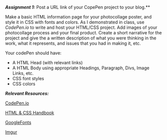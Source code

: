 **_Assignment 1:_** Post a URL link of your CopePen project to your blog.**

Make a basic HTML information page for your photocollage poster, and style it in CSS with fonts and colors.  As I demonstrated in class, use _CodePen.io_ to write and host your HTML/CSS project.  Add images of your photocollage process and your final product.  Create a short narrative for the project and give the a written description of what you were thinking in the work, what it represents, and issues that you had in making it, etc.

Your codePen should have:

* A HTML Head (with relevant links)
* A HTML Body using appropriate Headings, Paragraph, Divs, Image Links, etc.
* CSS font styles
* CSS colors

**_Relevant Resources:_**

[CodePen.io](https://codepen.io/)

[HTML & CSS Handbook](http://www.wufai.edu.tw/%E7%B6%B2%E9%A0%81%E6%8A%80%E8%A1%93%E4%B8%AD%E5%BF%83/datasheet/HTML%20and%20CSS%20design%20and%20build%20websites.pdf)

[GoogleFonts](https://fonts.google.com/)

[Imgur](https://imgur.com/)
